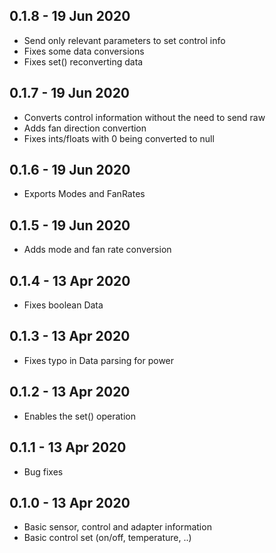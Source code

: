 ## 0.1.8 - 19 Jun 2020

- Send only relevant parameters to set control info
- Fixes some data conversions
- Fixes set() reconverting data

## 0.1.7 - 19 Jun 2020

- Converts control information without the need to send raw
- Adds fan direction convertion
- Fixes ints/floats with 0 being converted to null

## 0.1.6 - 19 Jun 2020

- Exports Modes and FanRates

## 0.1.5 - 19 Jun 2020

- Adds mode and fan rate conversion

## 0.1.4 - 13 Apr 2020

- Fixes boolean Data

## 0.1.3 - 13 Apr 2020

- Fixes typo in Data parsing for power

## 0.1.2 - 13 Apr 2020

- Enables the set() operation

## 0.1.1 - 13 Apr 2020

- Bug fixes

## 0.1.0 - 13 Apr 2020

- Basic sensor, control and adapter information
- Basic control set (on/off, temperature, ..)
